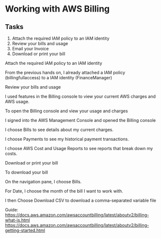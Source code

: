 # Working with AWS Billing

## Tasks

1. Attach the required IAM policy to an IAM identity
2. Review your bills and usage
3. Email your Invoice
4. Download or print your bill

Attach the required IAM policy to an IAM identity

From the previous hands on, I already attached a IAM policy (billingfullaccess) to a IAM identity (FinanceManager)

Review your bills and usage

I used features in the Billing console to view your current AWS charges and AWS usage.

To open the Billing console and view your usage and charges

I signed into the AWS Management Console and opened the Billing console

I choose Bills to see details about my current charges.

I choose Payments to see my historical payment transactions.

I choose AWS Cost and Usage Reports to see reports that break down my costs.


Download or print your bill

To download your bill

On the navigation pane, I choose Bills.

For Date, I choose the month of the bill I want to work with.

I then Choose Download CSV to download a comma-separated variable file 



Guide: 
https://docs.aws.amazon.com/awsaccountbilling/latest/aboutv2/billing-what-is.html
https://docs.aws.amazon.com/awsaccountbilling/latest/aboutv2/billing-getting-started.html